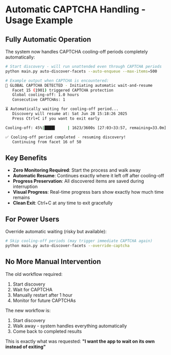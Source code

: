 # Automatic CAPTCHA Handling - Usage Example

## Fully Automatic Operation

The system now handles CAPTCHA cooling-off periods completely automatically:

```bash
# Start discovery - will run unattended even through CAPTCHA periods
python main.py auto-discover-facets --auto-enqueue --max-items=500

# Example output when CAPTCHA is encountered:
🛑 GLOBAL CAPTCHA DETECTED - Initiating automatic wait-and-resume
   Facet 15 (1901) triggered CAPTCHA protection
   Global cooling-off: 1.0 hours
   Consecutive CAPTCHAs: 1

⏳ Automatically waiting for cooling-off period...
   Discovery will resume at: Sat Jun 28 15:18:26 2025
   Press Ctrl+C if you want to exit early

Cooling-off: 45%|████▌     | 1623/3600s [27:03<33:57, remaining=33.0m]

✅ Cooling-off period completed - resuming discovery!
   Continuing from facet 16 of 50
```

## Key Benefits

- **Zero Monitoring Required**: Start the process and walk away
- **Automatic Resume**: Continues exactly where it left off after cooling-off
- **Progress Preservation**: All discovered items are saved during interruption
- **Visual Progress**: Real-time progress bars show exactly how much time remains
- **Clean Exit**: Ctrl+C at any time to exit gracefully

## For Power Users

Override automatic waiting (risky but available):

```bash
# Skip cooling-off periods (may trigger immediate CAPTCHA again)
python main.py auto-discover-facets --override-captcha
```

## No More Manual Intervention

The old workflow required:
1. Start discovery
2. Wait for CAPTCHA
3. Manually restart after 1 hour
4. Monitor for future CAPTCHAs

The new workflow is:
1. Start discovery
2. Walk away - system handles everything automatically
3. Come back to completed results

This is exactly what was requested: **"I want the app to wait on its own instead of exiting"**